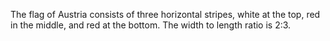 The flag of Austria consists of three horizontal stripes, white at the top, red in the middle, and red at the bottom. The width to length ratio is 2:3.